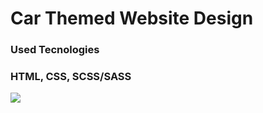 <h1>Car Themed Website Design</h1>

<h3>Used Tecnologies</h3>

<h3>HTML, CSS, SCSS/SASS</h3>

![](img/screen.gif)
